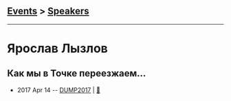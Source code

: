 ## [Events](../README.md) > [Speakers](../speakers.md)
---

# Ярослав Лызлов

## Как мы в Точке переезжаем...
- 2017 Apr 14 -- [DUMP2017](https://www.youtube.com/watch?v=FQAiyoge6zQ)  | [:notebook:](https://www.slideshare.net/it-people/ss-75226582)  
